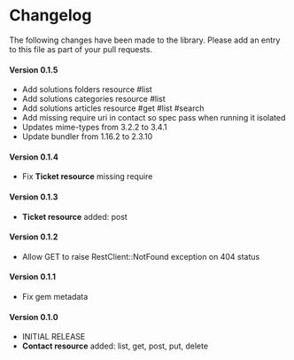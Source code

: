 # Changelog

The following changes have been made to the library. Please add an entry to this file as part of your pull requests.

#### Version 0.1.5
- Add solutions folders resource #list
- Add solutions categories resource #list
- Add solutions articles resource #get #list #search
- Add missing require uri in contact so spec pass when running it isolated
- Updates mime-types from 3.2.2 to 3.4.1
- Update bundler from 1.16.2 to 2.3.10

#### Version 0.1.4

- Fix **Ticket resource** missing require

#### Version 0.1.3

- **Ticket resource** added: post

#### Version 0.1.2

- Allow GET to raise RestClient::NotFound exception on 404 status

#### Version 0.1.1

- Fix gem metadata

#### Version 0.1.0

- INITIAL RELEASE
- **Contact resource** added: list, get, post, put, delete
